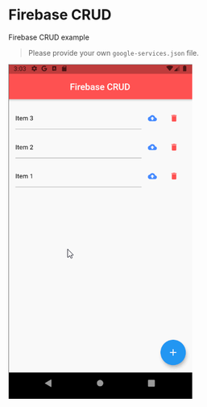 # Firebase CRUD

Firebase CRUD example

>Please provide your own `google-services.json` file. 

<img src="preview.gif" />